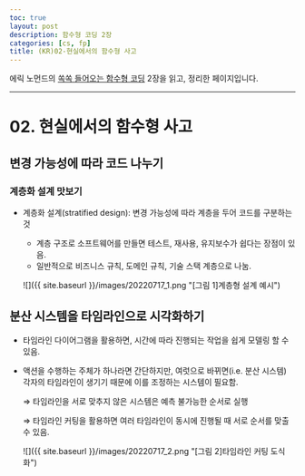 ```yaml
---
toc: true
layout: post
description: 함수형 코딩 2장
categories: [cs, fp]
title: (KR)02-현실에서의 함수형 사고
---
```


에릭 노먼드의 [쏙쏙 들어오는 함수형 코딩](http://www.yes24.com/Product/Goods/108748841) 2장을 읽고, 정리한 페이지입니다.

---

# 02. 현실에서의 함수형 사고

## 변경 가능성에 따라 코드 나누기

### 계층화 설계 맛보기

- 계층화 설계(stratified design): 변경 가능성에 따라 계층을 두어 코드를 구분하는 것
    - 계층 구조로 소프트웨어를 만들면 테스트, 재사용, 유지보수가 쉽다는 장점이 있음.
    - 일반적으로 비즈니스 규칙, 도메인 규칙, 기술 스택 계층으로 나눔.
    
	![]({{ site.baseurl }}/images/20220717_1.png "[그림 1]계층형 설계 예시")
    

## 분산 시스템을 타임라인으로 시각화하기

- 타임라인 다이어그램을 활용하면, 시간에 따라 진행되는 작업을 쉽게 모델링 할 수 있음.
- 액션을 수행하는 주체가 하나라면 간단하지만, 여럿으로 바뀌면(i.e. 분산 시스템) 각자의 타임라인이 생기기 때문에 이를 조정하는 시스템이 필요함.
    
    ⇒ 타임라인을 서로 맞추지 않은 시스템은 예측 불가능한 순서로 실행
    
    ⇒ 타임라인 커팅을 활용하면 여러 타임라인이 동시에 진행될 때 서로 순서를 맞출 수 있음.
    
	![]({{ site.baseurl }}/images/20220717_2.png "[그림 2]타임라인 커팅 도식화")
